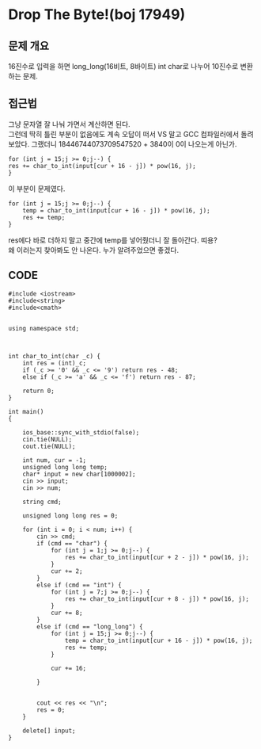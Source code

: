 # Drop The Byte!(boj 17949)
## 문제 개요
16진수로 입력을 하면 long_long(16비트, 8바이트) int char로 나누어 10진수로 변환하는 문제.

## 접근법
그냥 문자열 잘 나눠 가면서 계산하면 된다.<br/>
그런데 딱히 틀린 부분이 없음에도 계속 오답이 떠서 VS 말고 GCC 컴파일러에서 돌려 보았다. 그랬더니 18446744073709547520 + 3840이 0이 나오는게 아닌가.<br/>

	for (int j = 15;j >= 0;j--) {
	res += char_to_int(input[cur + 16 - j]) * pow(16, j); 
	}


이 부분이 문제였다. 

	for (int j = 15;j >= 0;j--) {
		temp = char_to_int(input[cur + 16 - j]) * pow(16, j);
		res += temp;
	}
  res에다 바로 더하지 말고 중간에 temp를 넣어줬더니 잘 돌아간다. 띠용?<br/>
  왜 이러는지 찾아봐도 안 나온다. 누가 알려주었으면 좋겠다. 


## CODE
~~~
#include <iostream>
#include<string>
#include<cmath>


using namespace std;



int char_to_int(char _c) {
	int res = (int)_c;
	if (_c >= '0' && _c <= '9') return res - 48;
	else if (_c >= 'a' && _c <= 'f') return res - 87;

	return 0;
}

int main()
{

	ios_base::sync_with_stdio(false);
	cin.tie(NULL);
	cout.tie(NULL);

	int num, cur = -1;
	unsigned long long temp;
	char* input = new char[1000002];
	cin >> input;
	cin >> num;

	string cmd;

	unsigned long long res = 0;

	for (int i = 0; i < num; i++) {
		cin >> cmd;
		if (cmd == "char") {
			for (int j = 1;j >= 0;j--) {
				res += char_to_int(input[cur + 2 - j]) * pow(16, j);
			}
			cur += 2;
		}
		else if (cmd == "int") {
			for (int j = 7;j >= 0;j--) {
				res += char_to_int(input[cur + 8 - j]) * pow(16, j);
			}
			cur += 8;
		}
		else if (cmd == "long_long") {
			for (int j = 15;j >= 0;j--) {
				temp = char_to_int(input[cur + 16 - j]) * pow(16, j);
				res += temp;
			}

			cur += 16;

		}


		cout << res << "\n";
		res = 0;
	}

	delete[] input;
}
~~~
